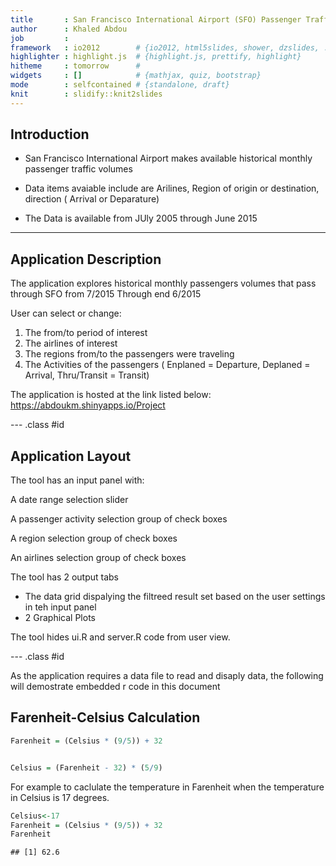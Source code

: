 ```yaml
---
title       : San Francisco International Airport (SFO) Passenger Traffic Explorer
author      : Khaled Abdou
job         : 
framework   : io2012        # {io2012, html5slides, shower, dzslides, ...}
highlighter : highlight.js  # {highlight.js, prettify, highlight}
hitheme     : tomorrow      # 
widgets     : []            # {mathjax, quiz, bootstrap}
mode        : selfcontained # {standalone, draft}
knit        : slidify::knit2slides
---
```


## Introduction 

- San Francisco International Airport makes available historical monthly passenger traffic volumes

- Data items avaiable include are Arilines, Region of origin or destination, direction ( Arrival or Deparature)  

- The Data is available from JUly 2005 through June 2015


---

## Application Description

The application explores historical monthly passengers volumes that pass through SFO from  7/2015 Through end 6/2015

User can select or change: 

1. The from/to period of interest
2. The airlines of interest
3. The regions from/to the passengers were traveling 
4. The Activities of the passengers ( Enplaned = Departure, Deplaned = Arrival, Thru/Transit = Transit)

The application is hosted at the link listed below:
https://abdoukm.shinyapps.io/Project

--- .class #id 

## Application Layout


The tool has an input panel with:

A date range selection slider

A passenger activity selection group of check boxes

A region selection group of check boxes

An airlines selection group of check boxes


The tool has 2 output tabs  
 - The data grid dispalying the filtreed result set based on the user settings in teh input panel
 - 2 Graphical Plots
 
The tool hides ui.R and server.R code from user view. 

--- .class #id 

As the application requires a data file to read and disaply data, 
the following will demostrate embedded r code in this document 
## Farenheit-Celsius Calculation





```r
Farenheit = (Celsius * (9/5)) + 32


Celsius = (Farenheit - 32) * (5/9)
```

For example to caclulate the temperature in Farenheit when the temperature in Celsius is 17 degrees. 

```r
Celsius<-17
Farenheit = (Celsius * (9/5)) + 32
Farenheit
```

```
## [1] 62.6
```


